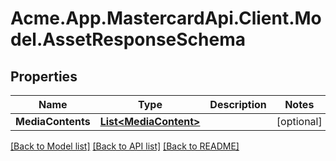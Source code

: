 # Acme.App.MastercardApi.Client.Model.AssetResponseSchema

## Properties

Name | Type | Description | Notes
------------ | ------------- | ------------- | -------------
**MediaContents** | [**List&lt;MediaContent&gt;**](MediaContent.md) |  | [optional] 

[[Back to Model list]](../README.md#documentation-for-models) [[Back to API list]](../README.md#documentation-for-api-endpoints) [[Back to README]](../README.md)

